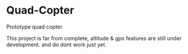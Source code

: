 # Quad-Copter
Prototype quad copter

This project is far from complete,
altitude & gps features are still under development.
and do dont work just yet.
